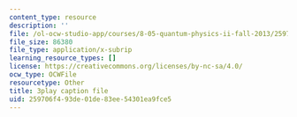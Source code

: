 ```yaml
---
content_type: resource
description: ''
file: /ol-ocw-studio-app/courses/8-05-quantum-physics-ii-fall-2013/259706f493de01de83ee54301ea9fce5_v3dkStu-tMc.srt
file_size: 86380
file_type: application/x-subrip
learning_resource_types: []
license: https://creativecommons.org/licenses/by-nc-sa/4.0/
ocw_type: OCWFile
resourcetype: Other
title: 3play caption file
uid: 259706f4-93de-01de-83ee-54301ea9fce5
---
```

